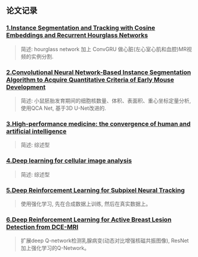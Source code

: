 
## 论文记录
### [1.Instance Segmentation and Tracking with Cosine Embeddings and Recurrent Hourglass Networks](https://arxiv.org/pdf/1806.02070.pdf)
>简述: hourglass network 加上 ConvGRU 做心脏(左心室心肌和血腔)MR视频的实例分割.


### [2.Convolutional Neural Network-Based Instance Segmentation Algorithm to Acquire Quantitative Criteria of Early Mouse Development](https://www.biorxiv.org/content/biorxiv/early/2018/06/01/324186.full.pdf)
>简述: 小鼠胚胎发育期间的细胞核数量、体积、表面积、重心坐标定量分析, 使用QCA Net, 基于3D U-Net改进的.


### [3.High-performance medicine: the convergence of human and artificial intelligence](https://www.nature.com/articles/s41591-018-0300-7)
>简述: 综述型


### [4.Deep learning for cellular image analysis](https://www.nature.com/articles/s41592-019-0403-1)
> 简述: 综述型


### [5.Deep Reinforcement Learning for Subpixel Neural Tracking](http://proceedings.mlr.press/v102/dai19a/dai19a.pdf)
> 使用强化学习, 先在合成数据上训练, 然后在真实数据上。


### [6.Deep Reinforcement Learning for Active Breast Lesion Detection from DCE-MRI](https://cs.adelaide.edu.au/~gabriel/DRL_maicasEtAl.pdf)
> 扩展deep Q-network检测乳腺病变(动态对比增强核磁共振图像), ResNet加上强化学习的Q-Network。


